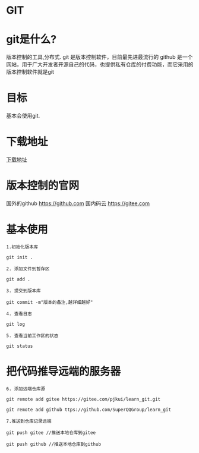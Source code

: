 # GIT

# git是什么?
版本控制的工具,分布式.
git 是版本控制软件，目前最先进最流行的
github 是一个网站，用于广大开发者开源自己的代码，也提供私有仓库的付费功能，而它采用的版本控制软件就是git

# 目标
基本会使用git.


# 下载地址
[下载地址](https://git-scm.com/download/win)

# 版本控制的官网

国外的github https://github.com
国内码云 https://gitee.com


# 基本使用
    1.初始化版本库
 
    git init .
    
    2. 添加文件到暂存区

    git add .

    3. 提交到版本库

    git commit -m"版本的备注,越详细越好"

    4. 查看日志
    
    git log

    5. 查看当前工作区的状态

    git status

# 把代码推导远端的服务器

    6. 添加远端仓库源
  
    git remote add gitee https://gitee.com/pjkui/learn_git.git

    git remote add github ttps://github.com/SuperQQGroup/learn_git

    7.推送到仓库记录远端

    git push gitee //推送本地仓库到gitee

    git push github //推送本地仓库到github
